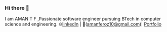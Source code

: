 ### Hi there 👋 
I am AMAN T F ,Passionate software engineer pursuing BTech in computer science and engineering.
🌐[linkedIn](https://www.linkedin.com/in/aman-tf-84b8b8210/) |
📧(amanferoz10@gmail.com)|
[Portfolio](https://amanferoz.in/)

